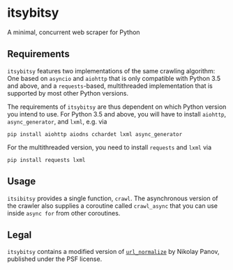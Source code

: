 # itsybitsy
A minimal, concurrent web scraper for Python

## Requirements

`itsybitsy` features two implementations of the same crawling algorithm: One based
on `asyncio` and `aiohttp` that is only compatible with Python 3.5 and above, and a
`requests`-based, multithreaded implementation that is supported by most other Python
versions.

The requirements of `itsybitsy` are thus dependent on which Python version you intend
to use. For Python 3.5 and above, you will have to install `aiohttp`, `async_generator`,
and `lxml`, e.g. via

```
pip install aiohttp aiodns cchardet lxml async_generator
```

For the multithreaded version, you need to install `requests` and `lxml` via

```
pip install requests lxml
```

## Usage

`itsibitsy` provides a single function, `crawl`. The asynchronous version of the
crawler also supplies a coroutine called `crawl_async` that you can use inside
`async for` from other coroutines.

## Legal

`itsybitsy` contains a modified version of [`url_normalize`](https://github.com/niksite/url-normalize)
by Nikolay Panov, published under the PSF license.
